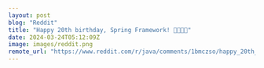 ```yaml
---
layout: post
blog: "Reddit"
title: "Happy 20th birthday, Spring Framework! 🎂🍾🥳🍃"
date: 2024-03-24T05:12:09Z
image: images/reddit.png
remote_url: "https://www.reddit.com/r/java/comments/1bmczso/happy_20th_birthday_spring_framework/"
---
```

